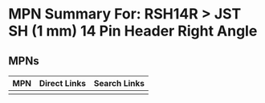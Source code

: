 



# MPN Summary For: RSH14R > JST SH (1 mm) 14 Pin Header Right Angle

## MPNs
  

|MPN|Direct Links|Search Links|
| :--- | :--- | :--- |
||||
